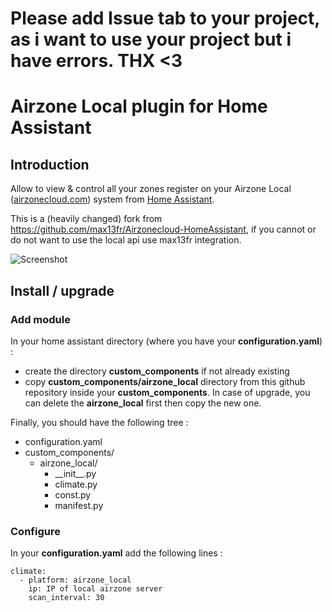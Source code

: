 # Please add Issue tab to your project, as i want to use your project but i have errors. THX <3


# Airzone Local plugin for Home Assistant

## Introduction

Allow to view & control all your zones register on your Airzone Local ([airzonecloud.com](https://airzonecloud.com)) system from [Home Assistant](https://www.home-assistant.io/).

This is a (heavily changed) fork from https://github.com/max13fr/Airzonecloud-HomeAssistant, if you cannot or do not want to use the local api use max13fr integration. 

![Screenshot](screenshot.png)

## Install / upgrade

### Add module

In your home assistant directory (where you have your **configuration.yaml**) :

- create the directory **custom_components** if not already existing
- copy **custom_components/airzone_local** directory from this github repository inside your **custom_components**. In case of upgrade, you can delete the **airzone_local** first then copy the new one.

Finally, you should have the following tree :

- configuration.yaml
- custom_components/
  - airzone_local/
    - \_\_init\_\_.py
    - climate.py
    - const.py
    - manifest.py

### Configure

In your **configuration.yaml** add the following lines :

```
climate:
  - platform: airzone_local
    ip: IP of local airzone server
    scan_interval: 30
```
